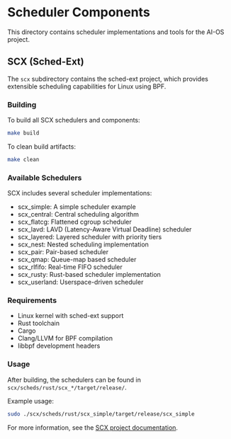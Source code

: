 # Scheduler Components

This directory contains scheduler implementations and tools for the AI-OS project.

## SCX (Sched-Ext)

The `scx` subdirectory contains the sched-ext project, which provides extensible scheduling capabilities for Linux using BPF.

### Building

To build all SCX schedulers and components:

```bash
make build
```

To clean build artifacts:

```bash
make clean
```

### Available Schedulers

SCX includes several scheduler implementations:
- scx_simple: A simple scheduler example
- scx_central: Central scheduling algorithm
- scx_flatcg: Flattened cgroup scheduler
- scx_lavd: LAVD (Latency-Aware Virtual Deadline) scheduler
- scx_layered: Layered scheduler with priority tiers
- scx_nest: Nested scheduling implementation
- scx_pair: Pair-based scheduler
- scx_qmap: Queue-map based scheduler
- scx_rlfifo: Real-time FIFO scheduler
- scx_rusty: Rust-based scheduler implementation
- scx_userland: Userspace-driven scheduler

### Requirements

- Linux kernel with sched-ext support
- Rust toolchain
- Cargo
- Clang/LLVM for BPF compilation
- libbpf development headers

### Usage

After building, the schedulers can be found in `scx/scheds/rust/scx_*/target/release/`.

Example usage:
```bash
sudo ./scx/scheds/rust/scx_simple/target/release/scx_simple
```

For more information, see the [SCX project documentation](https://github.com/sched-ext/scx).